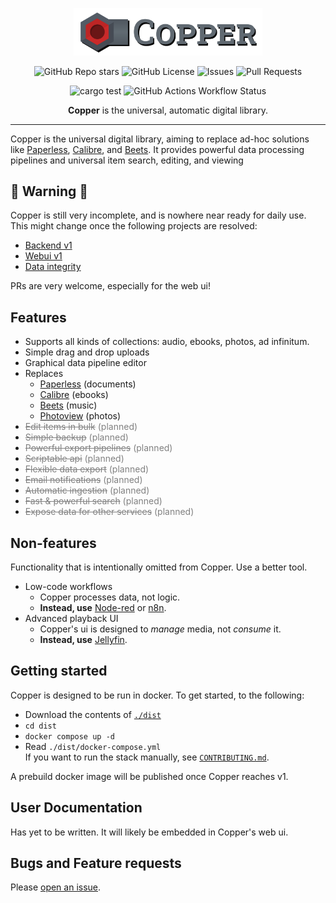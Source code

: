 [Paperless]: https://github.com/paperless-ngx/paperless-ngx
[Calibre]: https://github.com/kovidgoyal/calibre
[Beets]: https://github.com/beetbox/beets
[Photoview]: https://github.com/photoview/photoview


<p align="center">
  <a href="https://github.com/rm-dr/copper"><img src="./copperc/public/banner.svg" alt="Logo" width="60%"></a>
</p>

<div align="center">

![GitHub Repo stars](https://img.shields.io/github/stars/rm-dr/copper?style=flat)
![GitHub License](https://img.shields.io/github/license/rm-dr/copper?style=flat)
![Issues](https://img.shields.io/github/issues/rm-dr/copper?style=flat)
![Pull Requests](https://img.shields.io/github/issues-pr/rm-dr/copper)

![cargo test](https://img.shields.io/github/actions/workflow/status/rm-dr/copper/cargo-test.yml?label=cargo%20test)
![GitHub Actions Workflow Status](https://img.shields.io/github/actions/workflow/status/rm-dr/copper/lints.yml?label=lints&cacheSeconds=30)


**Copper** is the universal, automatic digital library.

</div>

---

Copper is the universal digital library, aiming to replace ad-hoc solutions like [Paperless], [Calibre], and [Beets].
It provides powerful data processing pipelines and universal item search, editing, and viewing

## 🚨 Warning 🚨
Copper is still very incomplete, and is nowhere near ready for daily use. \
This might change once the following projects are resolved:
- [Backend v1](https://github.com/rm-dr/copper/milestone/1)
- [Webui v1](https://github.com/rm-dr/copper/milestone/2)
- [Data integrity](https://github.com/rm-dr/copper/milestone/4)

PRs are very welcome, especially for the web ui!

## Features

- Supports all kinds of collections: audio, ebooks, photos, ad infinitum.
- Simple drag and drop uploads
- Graphical data pipeline editor
- Replaces
  - [Paperless](https://github.com/paperless-ngx/paperless-ngx) (documents)
  - [Calibre](https://github.com/kovidgoyal/calibre) (ebooks)
  - [Beets](https://github.com/beetbox/beets) (music)
  - [Photoview](https://github.com/photoview/photoview) (photos)
- <span style="color:grey">~~Edit items in bulk~~ (planned)</span>
- <span style="color:grey">~~Simple backup~~ (planned)</span>
- <span style="color:grey">~~Powerful export pipelines~~ (planned)</span>
- <span style="color:grey">~~Scriptable api~~ (planned)</span>
- <span style="color:grey">~~Flexible data export~~ (planned)</span>
- <span style="color:grey">~~Email notifications~~ (planned)</span>
- <span style="color:grey">~~Automatic ingestion~~ (planned)</span>
- <span style="color:grey">~~Fast & powerful search~~ (planned)</span>
- <span style="color:grey">~~Expose data for other services~~ (planned)</span>

## Non-features

Functionality that is intentionally omitted from Copper. Use a better tool.

- Low-code workflows
  - Copper processes data, not logic.
  - **Instead, use** [Node-red](https://github.com/node-red/node-red) or [n8n](https://github.com/n8n-io/n8n).
- Advanced playback UI
  - Copper's ui is designed to _manage_ media, not _consume_ it.
  - **Instead, use** [Jellyfin](https://jellyfin.org/).

## Getting started

Copper is designed to be run in docker. To get started, to the following:

- Download the contents of [`./dist`](./dist/)
- `cd dist`
- `docker compose up -d`
- Read `./dist/docker-compose.yml` \
  If you want to run the stack manually, see [`CONTRIBUTING.md`](./CONTRIBUTING.md).

A prebuild docker image will be published once Copper reaches v1.

## User Documentation

Has yet to be written. It will likely be embedded in Copper's web ui.

## Bugs and Feature requests

Please [open an issue](https://github.com/rm-dr/copper/issues).
